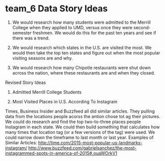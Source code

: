 # team_6 Data Story Ideas
  1. We would research how many students were admitted to the Merrill College when they applied to UMD, versus once they were second-semester freshmen. We would do this for the past ten years and see if there was a trend.
  
  2. We would research which states in the U.S. are visited the most. We would then take the top ten states and figure out when the most popular visiting seasons are and why.
  
  3. We would research how many Chipotle restaurants were shut down across the nation, where these restaurants are and when they closed. 


Revised Story Ideas

1. Admitted Merrill College Students


2. Most Visited Places in U.S. According To Instagram

Times, Business Insider and Buzzfeed all did similar articles. They pulling data from the locations people acorss the antion chose tot ag their pictures. We could do research and find the top two-to-three places people Instagram in each state. We could then build something that calculates how many times that location tag (or a few versions of the tag) were used. We could narrow down the timeframe to last month or last year. 
Examples of Similar Articles:
http://time.com/2015-most-popular-us-landmarks-instagram/
http://www.buzzfeed.com/gabrielsanchez/the-most-instagrammed-spots-in-america-of-2015#.ouaWOrkV1
